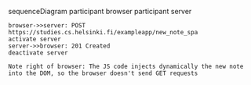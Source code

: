 sequenceDiagram
    participant browser
    participant server
    
    browser->>server: POST https://studies.cs.helsinki.fi/exampleapp/new_note_spa
    activate server
    server->>browser: 201 Created
    deactivate server

    Note right of browser: The JS code injects dynamically the new note into the DOM, so the browser doesn't send GET requests